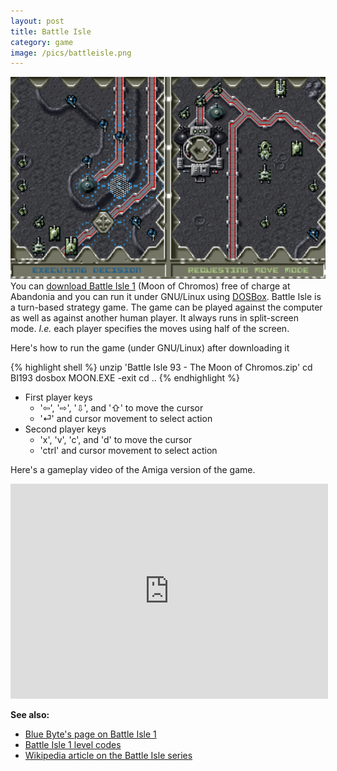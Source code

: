 ```yaml
---
layout: post
title: Battle Isle
category: game
image: /pics/battleisle.png
---
```


<span class="center"><a href="https://www.myabandonware.com/game/battle-isle-93-the-moon-of-chromos-24i"><img src="/pics/battleisle.png" width="508" alt="Battle Isle 93"/></a></span>
You can [download Battle Isle 1][abandon] (Moon of Chromos) free of charge at Abandonia and you can run it under GNU/Linux using [DOSBox].
Battle Isle is a turn-based strategy game.
The game can be played against the computer as well as against another human player.
It always runs in split-screen mode.
_I.e._ each player specifies the moves using half of the screen.

Here's how to run the game (under GNU/Linux) after downloading it

{% highlight shell %}
unzip 'Battle Isle 93 - The Moon of Chromos.zip'
cd BI193
dosbox MOON.EXE -exit
cd ..
{% endhighlight %}

<ul><li>First player keys
<ul><li>'⇦', '⇨', '⇩', and '⇧' to move the cursor</li>
<li>'⏎' and cursor movement to select action</li>
</ul></li>
<li>Second player keys
<ul><li>'x', 'v', 'c', and 'd' to move the cursor</li>
<li>'ctrl' and cursor movement to select action</li>
</ul></li>
</ul>

Here's a gameplay video of the Amiga version of the game.
<p style="text-align:center"><iframe id="ytplayer" type="text/html" width="508" height="344" allowfullscreen="allowfullscreen" src="http://www.youtube.com/embed/UFc1kTU9tqg" frameborder="0">You need to enable IFrames to display this video.</iframe></p>

**See also:**

* [Blue Byte's page on Battle Isle 1][bb]
* [Battle Isle 1 level codes][codes]
* [Wikipedia article on the Battle Isle series][wp]

[abandon]: https://www.myabandonware.com/game/battle-isle-93-the-moon-of-chromos-24i
[DOSBox]: http://www.dosbox.com/
[codes]: http://www.gamewinners.com/Cheats/index.php/Battle_Isle_%2793
[wp]: http://en.wikipedia.org/wiki/Battle_Isle_%28series%29
[bb]: http://www.bluebyte.net/battleisle-e/products/history/history/phase1.asp
